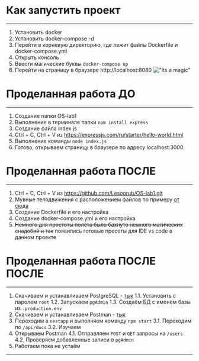 # Как запустить проект
---------------------
1. Установить docker
2. Установить docker-compose -d
3. Перейти в корневую директорию, где лежит файлы Dockerfile и docker-compose.yml
4. Открыть консоль
5. Ввести магические буквы `docker-compose up`
6. Перейти на страницу в браузере http://localhost:8080
!["Its a magic"](https://static.tildacdn.com/tild3633-6633-4637-b038-643034363038/image1.png "Its a magic")
# Проделанная работа ДО
---------------------
1. Создание папки OS-lab1
2. Выполнение в терминале папки `npm install express`
3. Создание файла index.js
4. Ctrl + C, Ctrl + V из https://expressjs.com/ru/starter/hello-world.html
5. Выполнение команды `node index.js`
6. Готово, открываем страницу в браузере по адресу localhost:3000
# Проделанная работа ПОСЛЕ
---------------------
1. Ctrl + C, Ctrl + V из https://github.com/Lesoorub/OS-lab1.git
2. Мувные телодвижения с расположением файлов по примеру [от сюда](https://nodejsdev.ru/doc/app-structure/)
3. Создание Dockerfile и его настройка
4. Создание docker-compose.yml и его настройка
5. ~~Немного для простоты полёта было бахнуто немного магических снадобий и так~~ появились готовые пресеты для IDE vs code в данном проекте
# Проделанная работа ПОСЛЕ ПОСЛЕ
---------------------
1. Скачиваем и устанавливаем PostgreSQL - [тык](https://www.postgresql.org/download/)
1.1. Установить с паролем `root`
1.2. Запускаем `pgAdmin`
1.3. Создаём БД с именем базы из `.production.env`
2. Скачиваем и устанавливаем Postman - [тык]( https://www.postman.com/downloads/)
3. Переходим в `nestapp` и выполняем команду `npm start`
3.1. Переходим по `/api/docs`
3.2. Изучаем
4. Открываем Postman
4.1. Отправляем `POST` и `GET` запросы на `/users`
4.2. Проверяем добавленные записи в `pgAdmin`
5. Работаем пока не устаём
---------------------